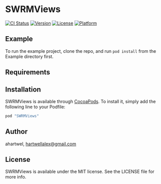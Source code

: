 # SWRMViews

[![CI Status](http://img.shields.io/travis/ahartwel/SWRMViews.svg?style=flat)](https://travis-ci.org/ahartwel/SWRMViews)
[![Version](https://img.shields.io/cocoapods/v/SWRMViews.svg?style=flat)](http://cocoapods.org/pods/SWRMViews)
[![License](https://img.shields.io/cocoapods/l/SWRMViews.svg?style=flat)](http://cocoapods.org/pods/SWRMViews)
[![Platform](https://img.shields.io/cocoapods/p/SWRMViews.svg?style=flat)](http://cocoapods.org/pods/SWRMViews)

## Example

To run the example project, clone the repo, and run `pod install` from the Example directory first.

## Requirements

## Installation

SWRMViews is available through [CocoaPods](http://cocoapods.org). To install
it, simply add the following line to your Podfile:

```ruby
pod "SWRMViews"
```

## Author

ahartwel, hartwellalex@gmail.com

## License

SWRMViews is available under the MIT license. See the LICENSE file for more info.
